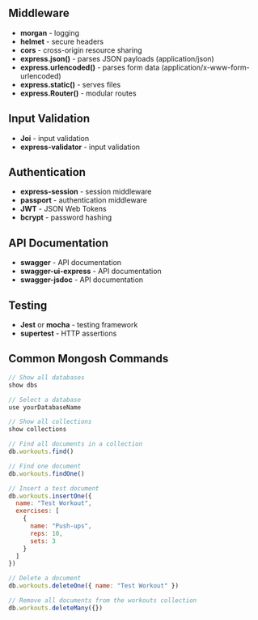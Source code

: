 ## Middleware

- **morgan** - logging
- **helmet** - secure headers
- **cors** - cross-origin resource sharing
- **express.json()** - parses JSON payloads (application/json)
- **express.urlencoded()** - parses form data (application/x-www-form-urlencoded)
- **express.static()** - serves files
- **express.Router()** - modular routes

## Input Validation

- **Joi** - input validation
- **express-validator** - input validation

## Authentication

- **express-session** - session middleware
- **passport** - authentication middleware
- **JWT** - JSON Web Tokens
- **bcrypt** - password hashing

## API Documentation

- **swagger** - API documentation
- **swagger-ui-express** - API documentation
- **swagger-jsdoc** - API documentation

## Testing

- **Jest** or **mocha** - testing framework
- **supertest** - HTTP assertions

## Common Mongosh Commands

```javascript
// Show all databases
show dbs

// Select a database
use yourDatabaseName

// Show all collections
show collections

// Find all documents in a collection
db.workouts.find()

// Find one document
db.workouts.findOne()

// Insert a test document
db.workouts.insertOne({
  name: "Test Workout",
  exercises: [
    {
      name: "Push-ups",
      reps: 10,
      sets: 3
    }
  ]
})

// Delete a document
db.workouts.deleteOne({ name: "Test Workout" })

// Remove all documents from the workouts collection
db.workouts.deleteMany({})
```
